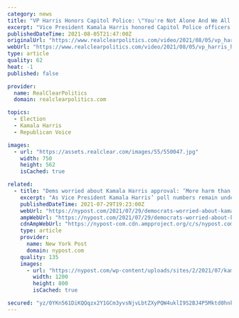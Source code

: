 ```yaml
---
category: news
title: "VP Harris Honors Capitol Police: \"You're Not Alone And We All Stand With You\""
excerpt: "Vice President Kamala Harris honored Capitol Police officers at a ceremony Thursday where they were presented with medals. \"They secured our democracy, so let us never forget that,\" she said. RCP's Phil Wegmann reports: \"There are some officers who of course continue to suffer from the injuries seen and unseen,"
publishedDateTime: 2021-08-05T21:47:00Z
originalUrl: "https://www.realclearpolitics.com/video/2021/08/05/vp_harris_honors_capitol_police_youre_not_alone_and_we_all_stand_with_you.html#!"
webUrl: "https://www.realclearpolitics.com/video/2021/08/05/vp_harris_honors_capitol_police_youre_not_alone_and_we_all_stand_with_you.html#!"
type: article
quality: 62
heat: -1
published: false

provider:
  name: RealClearPolitics
  domain: realclearpolitics.com

topics:
  - Election
  - Kamala Harris
  - Republican Voice

images:
  - url: "https://assets.realclear.com/images/55/550047.jpg"
    width: 750
    height: 562
    isCached: true

related:
  - title: "Dems worried about Kamala Harris approval: ‘More harm than good’"
    excerpt: "As Vice President Kamala Harris’ poll numbers remain underwater, some Democrats are worried that she could become a drag on their efforts to maintain control of congress in the 2022 midterm"
    publishedDateTime: 2021-07-29T19:23:00Z
    webUrl: "https://nypost.com/2021/07/29/democrats-worried-about-kamala-harris-approval-numbers/"
    ampWebUrl: "https://nypost.com/2021/07/29/democrats-worried-about-kamala-harris-approval-numbers/amp/"
    cdnAmpWebUrl: "https://nypost-com.cdn.ampproject.org/c/s/nypost.com/2021/07/29/democrats-worried-about-kamala-harris-approval-numbers/amp/"
    type: article
    provider:
      name: New York Post
      domain: nypost.com
    quality: 135
    images:
      - url: "https://nypost.com/wp-content/uploads/sites/2/2021/07/kamala-harris-ratings-04.jpg?quality=90&strip=all&w=1200"
        width: 1200
        height: 800
        isCached: true

secured: "yz/0YKn561DiKQQqzx2Y1GCm3yvsNjvLbtZXyPQW4uklI9S2BJ4P5Mktd0hnk7KoVZRqoYEzMQ4IJvQTOWyH7E3GYfcBjfsPm68Cl5iF9LhRKuhjHW5Y0VqspJyQZHf428pwVictRO5CcIDJinxtg8YYQ0j7EMbfbS0axwI5d1XI2yIJ931R70wVFbUypThFHtnAesunBZ9NDsETOEVYBKO++l3ha9HUTmVZayK7Flsgwo2z01rRLgRZ4GtAClt3+m+qyrLyFQ0NJe2CYcVes2IXD+Xq2rXvii+qg5xNbqvjCaNPH96tDop/r1LWmjbLtdHfff2lUIUJhnip+3xxXWG5zjmCsLKwwh81iGXM0NQ=;k6uK9UkLz3urUSoYgpYkRg=="
---
```



